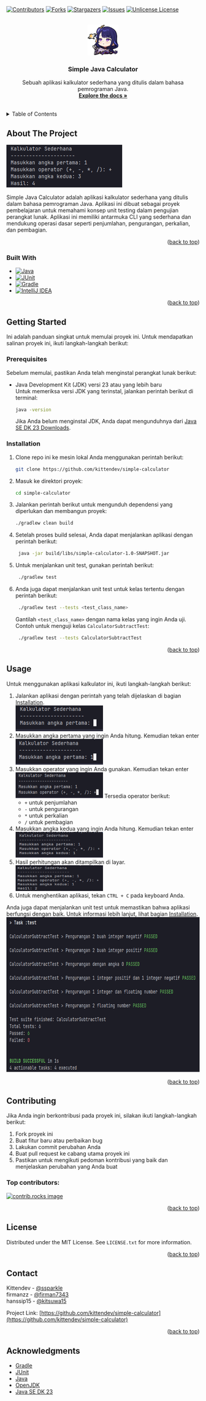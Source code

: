 <a id="readme-top"></a>

[![Contributors][contributors-shield]][contributors-url]
[![Forks][forks-shield]][forks-url]
[![Stargazers][stars-shield]][stars-url]
[![Issues][issues-shield]][issues-url]
[![Unlicense License][license-shield]][license-url]

<br />
<div align="center">
  <a href="https://github.com/kittendev/simple-calculator">
    <img src="images/logo.png" alt="Logo" width="80" height="80">
  </a>

<h3 align="center">Simple Java Calculator</h3>

  <p align="center">
    Sebuah aplikasi kalkulator sederhana yang ditulis dalam bahasa pemrograman Java.
    <br />
    <a href="https://kittendev.github.io/simple-calculator/"><strong>Explore the docs »</strong></a>
    <br />
    <br />
  </p>
</div>


<!-- TABLE OF CONTENTS -->
<details>
  <summary>Table of Contents</summary>
  <ol>
    <li>
      <a href="#about-the-project">About The Project</a>
      <ul>
        <li><a href="#built-with">Built With</a></li>
      </ul>
    </li>
    <li>
      <a href="#getting-started">Getting Started</a>
      <ul>
        <li><a href="#prerequisites">Prerequisites</a></li>
        <li><a href="#installation">Installation</a></li>
      </ul>
    </li>
    <li><a href="#usage">Usage</a></li>
    <li><a href="#contributing">Contributing</a></li>
    <li><a href="#license">License</a></li>
    <li><a href="#contact">Contact</a></li>
    <li><a href="#acknowledgments">Acknowledgments</a></li>
  </ol>
</details>

<!-- ABOUT THE PROJECT -->
## About The Project

[![Product Name Screen Shot][product-screenshot]](https://example.com)

Simple Java Calculator adalah aplikasi kalkulator sederhana yang ditulis dalam bahasa pemrograman Java.
Aplikasi ini dibuat sebagai proyek pembelajaran untuk memahami konsep unit testing dalam pengujian perangkat lunak.
Aplikasi ini memiliki antarmuka CLI yang sederhana dan mendukung operasi dasar seperti penjumlahan, pengurangan, perkalian, dan pembagian.

<p align="right">(<a href="#readme-top">back to top</a>)</p>


### Built With

* [![Java][Java.com]][Java-url]
* [![JUnit][JUnit.com]][JUnit-url]
* [![Gradle][Gradle.com]][Gradle-url]
* [![IntelliJ IDEA][IntelliJ.com]][IntelliJ-url]

<p align="right">(<a href="#readme-top">back to top</a>)</p>


<!-- GETTING STARTED -->
## Getting Started

Ini adalah panduan singkat untuk memulai proyek ini.
Untuk mendapatkan salinan proyek ini, ikuti langkah-langkah berikut:

### Prerequisites
Sebelum memulai, pastikan Anda telah menginstal perangkat lunak berikut:
* Java Development Kit (JDK) versi 23 atau yang lebih baru <br>
  Untuk memeriksa versi JDK yang terinstal, jalankan perintah berikut di terminal:
   ```sh
   java -version
   ```
  Jika Anda belum menginstal JDK, Anda dapat mengunduhnya dari [Java SE DK 23 Downloads](https://www.oracle.com/java/technologies/javase/jdk23-archive-downloads.html).

### Installation
1. Clone repo ini ke mesin lokal Anda menggunakan perintah berikut:
   ```sh
   git clone https://github.com/kittendev/simple-calculator
    ```
2. Masuk ke direktori proyek:
   ```sh
   cd simple-calculator
   ```
3. Jalankan perintah berikut untuk mengunduh dependensi yang diperlukan dan membangun proyek:
   ```sh
   ./gradlew clean build
   ```
4. Setelah proses build selesai, Anda dapat menjalankan aplikasi dengan perintah berikut:
   ```sh
    java -jar build/libs/simple-calculator-1.0-SNAPSHOT.jar
   ```
5. Untuk menjalankan unit test, gunakan perintah berikut:
   ```sh
    ./gradlew test
    ```
6. Anda juga dapat menjalankan unit test untuk kelas tertentu dengan perintah berikut:
   ```sh
    ./gradlew test --tests <test_class_name>
   ```
    Gantilah `<test_class_name>` dengan nama kelas yang ingin Anda uji.
    Contoh untuk menguji kelas `CalculatorSubtractTest`:
   ```sh
    ./gradlew test --tests CalculatorSubtractTest
   ```
   
<p align="right">(<a href="#readme-top">back to top</a>)</p>

<!-- USAGE EXAMPLES -->
## Usage
Untuk menggunakan aplikasi kalkulator ini, ikuti langkah-langkah berikut:
1. Jalankan aplikasi dengan perintah yang telah dijelaskan di bagian [Installation](#installation). <br>
   <img src="images/step1.png" alt="Screenshot1" width="228" height="67">
2. Masukkan angka pertama yang ingin Anda hitung. Kemudian tekan enter <br>
   <img src="images/step2.png" alt="Screenshot2" width="228" height="67">
3. Masukkan operator yang ingin Anda gunakan. Kemudian tekan enter <br>
    <img src="images/step3.png" alt="Screenshot3" width="228" height="67">
    Tersedia operator berikut:
    - `+` untuk penjumlahan
    - `-` untuk pengurangan
    - `*` untuk perkalian
    - `/` untuk pembagian
4. Masukkan angka kedua yang ingin Anda hitung. Kemudian tekan enter <br>
   <img src="images/step4.png" alt="Screenshot3" width="228" height="67">
5. Hasil perhitungan akan ditampilkan di layar. <br>
   <img src="images/step5.png" alt="Screenshot4" width="228" height="67">
6. Untuk menghentikan aplikasi, tekan `CTRL + C` pada keyboard Anda. <br>

Anda juga dapat menjalankan unit test untuk memastikan bahwa aplikasi berfungsi dengan baik. Untuk informasi lebih lanjut, lihat bagian [Installation](#installation).
<img src="images/contohtest.png" alt="hasiltest" width="689" height="403">

<p align="right">(<a href="#readme-top">back to top</a>)</p>


<!-- CONTRIBUTING -->
## Contributing
Jika Anda ingin berkontribusi pada proyek ini, silakan ikuti langkah-langkah berikut:
1. Fork proyek ini
2. Buat fitur baru atau perbaikan bug
3. Lakukan commit perubahan Anda
4. Buat pull request ke cabang utama proyek ini
5. Pastikan untuk mengikuti pedoman kontribusi yang baik dan menjelaskan perubahan yang Anda buat

### Top contributors:
<a href="https://github.com/kittendev/simple-calculator/graphs/contributors">
  <img src="https://contrib.rocks/image?repo=kittendev/simple-calculator" alt="contrib.rocks image" />
</a>

<p align="right">(<a href="#readme-top">back to top</a>)</p>

<!-- LICENSE -->
## License
Distributed under the MIT License. See `LICENSE.txt` for more information.

<p align="right">(<a href="#readme-top">back to top</a>)</p>

<!-- CONTACT -->
## Contact
Kittendev - [@ssparkle](https://discord.com/) <br>
firmanzz - [@firman7343](https://discord.com/) <br>
hanssip15 - [@kitsuwa15](https://discord.com/) <br>

Project Link: [https://github.com/kittendev/simple-calculator](https://github.com/kittendev/simple-calculator)

<p align="right">(<a href="#readme-top">back to top</a>)</p>


<!-- ACKNOWLEDGMENTS -->
## Acknowledgments
* [Gradle](https://gradle.org/)
* [JUnit](https://junit.org/junit5/)
* [Java](https://www.java.com/)
* [OpenJDK](https://openjdk.org/)
* [Java SE DK 23](https://www.oracle.com/java/technologies/javase/jdk23-archive-downloads.html)

<!-- MARKDOWN LINKS & IMAGES -->
[contributors-shield]: https://img.shields.io/github/contributors/kittendev/simple-calculator.svg?style=for-the-badge
[contributors-url]: https://github.com/kittendev/simple-calculator/graphs/contributors
[forks-shield]: https://img.shields.io/github/forks/kittendev/simple-calculator.svg?style=for-the-badge
[forks-url]: https://github.com/kittendev/simple-calculator/network/members
[stars-shield]: https://img.shields.io/github/stars/kittendev/simple-calculator.svg?style=for-the-badge
[stars-url]: https://github.com/kittendev/simple-calculator/stargazers
[issues-shield]: https://img.shields.io/github/issues/kittendev/simple-calculator.svg?style=for-the-badge
[issues-url]: https://github.com/kittendev/simple-calculator/issues
[license-shield]: https://img.shields.io/github/license/kittendev/simple-calculator.svg?style=for-the-badge
[license-url]: https://github.com/kittendev/simple-calculator/blob/master/LICENSE
[product-screenshot]: images/screenshot.png
[Java.com]: https://img.shields.io/badge/Java-%23ED8B00.svg?logo=openjdk&logoColor=white
[Java-url]: https://www.java.com
[JUnit.com]: https://img.shields.io/badge/JUnit-25A162.svg?logo=junit5&logoColor=white
[JUnit-url]: https://junit.org/junit5/
[Gradle.com]: https://img.shields.io/badge/Gradle-02303A.svg?logo=gradle&logoColor=white
[Gradle-url]: https://gradle.org/
[IntelliJ.com]: https://img.shields.io/badge/IntelliJ_IDEA-000000.svg?logo=intellijidea&logoColor=white
[IntelliJ-url]: https://www.jetbrains.com/idea/

